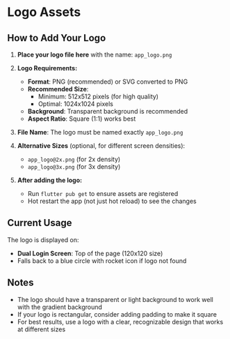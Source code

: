 # Logo Assets

## How to Add Your Logo

1. **Place your logo file here** with the name: `app_logo.png`

2. **Logo Requirements:**
   - **Format**: PNG (recommended) or SVG converted to PNG
   - **Recommended Size**: 
     - Minimum: 512x512 pixels (for high quality)
     - Optimal: 1024x1024 pixels
   - **Background**: Transparent background is recommended
   - **Aspect Ratio**: Square (1:1) works best

3. **File Name**: The logo must be named exactly `app_logo.png`

4. **Alternative Sizes** (optional, for different screen densities):
   - `app_logo@2x.png` (for 2x density)
   - `app_logo@3x.png` (for 3x density)

5. **After adding the logo:**
   - Run `flutter pub get` to ensure assets are registered
   - Hot restart the app (not just hot reload) to see the changes

## Current Usage

The logo is displayed on:
- **Dual Login Screen**: Top of the page (120x120 size)
- Falls back to a blue circle with rocket icon if logo not found

## Notes

- The logo should have a transparent or light background to work well with the gradient background
- If your logo is rectangular, consider adding padding to make it square
- For best results, use a logo with a clear, recognizable design that works at different sizes

